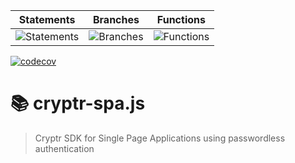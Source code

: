 | Statements                                                            | Branches                                                           | Functions                                                            |
| --------------------------------------------------------------------- | ------------------------------------------------------------------ | -------------------------------------------------------------------- |
| ![Statements](https://img.shields.io/badge/statements-72.57%25-red.svg?style=flat) | ![Branches](https://img.shields.io/badge/branches-56.39%25-red.svg?style=flat) | ![Functions](https://img.shields.io/badge/functions-75.34%25-red.svg?style=flat) |

[![codecov](https://codecov.io/gh/cryptr-auth/cryptr-spa-js/branch/master/graph/badge.svg?token=F21AODGJM4)](https://codecov.io/gh/cryptr-auth/cryptr-spa-js)

# 📚 cryptr-spa.js

> Cryptr SDK for Single Page Applications using passwordless authentication
